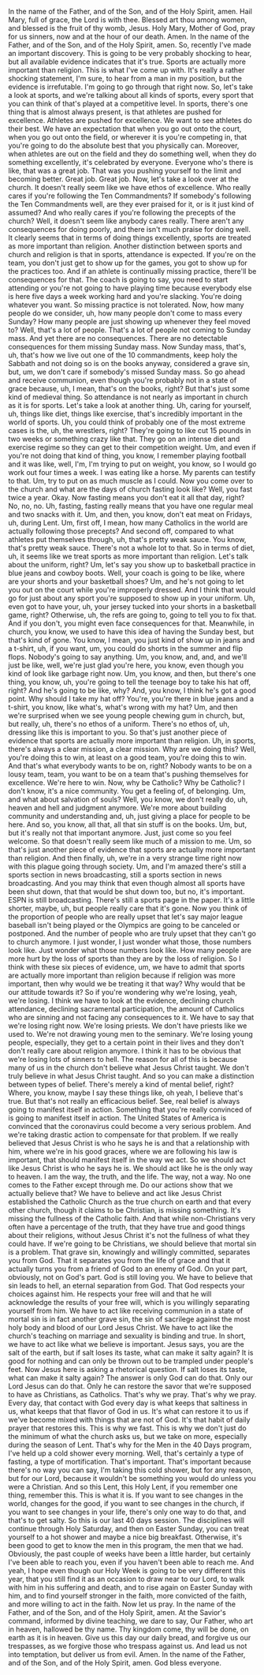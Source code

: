  In the name of the Father, and of the Son, and of the Holy Spirit, amen. Hail Mary, full of grace, the Lord is with thee. Blessed art thou among women, and blessed is the fruit of thy womb, Jesus. Holy Mary, Mother of God, pray for us sinners, now and at the hour of our death. Amen. In the name of the Father, and of the Son, and of the Holy Spirit, amen. So, recently I've made an important discovery. This is going to be very probably shocking to hear, but all available evidence indicates that it's true. Sports are actually more important than religion. This is what I've come up with. It's really a rather shocking statement, I'm sure, to hear from a man in my position, but the evidence is irrefutable. I'm going to go through that right now. So, let's take a look at sports, and we're talking about all kinds of sports, every sport that you can think of that's played at a competitive level. In sports, there's one thing that is almost always present, is that athletes are pushed for excellence. Athletes are pushed for excellence. We want to see athletes do their best. We have an expectation that when you go out onto the court, when you go out onto the field, or wherever it is you're competing in, that you're going to do the absolute best that you physically can. Moreover, when athletes are out on the field and they do something well, when they do something excellently, it's celebrated by everyone. Everyone who's there is like, that was a great job. That was you pushing yourself to the limit and becoming better. Great job. Great job. Now, let's take a look over at the church. It doesn't really seem like we have ethos of excellence. Who really cares if you're following the Ten Commandments? If somebody's following the Ten Commandments well, are they ever praised for it, or is it just kind of assumed? And who really cares if you're following the precepts of the church? Well, it doesn't seem like anybody cares really. There aren't any consequences for doing poorly, and there isn't much praise for doing well. It clearly seems that in terms of doing things excellently, sports are treated as more important than religion. Another distinction between sports and church and religion is that in sports, attendance is expected. If you're on the team, you don't just get to show up for the games, you got to show up for the practices too. And if an athlete is continually missing practice, there'll be consequences for that. The coach is going to say, you need to start attending or you're not going to have playing time because everybody else is here five days a week working hard and you're slacking. You're doing whatever you want. So missing practice is not tolerated. Now, how many people do we consider, uh, how many people don't come to mass every Sunday? How many people are just showing up whenever they feel moved to? Well, that's a lot of people. That's a lot of people not coming to Sunday mass. And yet there are no consequences. There are no detectable consequences for them missing Sunday mass. Now Sunday mass, that's, uh, that's how we live out one of the 10 commandments, keep holy the Sabbath and not doing so is on the books anyway, considered a grave sin, but, um, we don't care if somebody's missed Sunday mass. So go ahead and receive communion, even though you're probably not in a state of grace because, uh, I mean, that's on the books, right? But that's just some kind of medieval thing. So attendance is not nearly as important in church as it is for sports. Let's take a look at another thing. Uh, caring for yourself, uh, things like diet, things like exercise, that's incredibly important in the world of sports. Uh, you could think of probably one of the most extreme cases is the, uh, the wrestlers, right? They're going to like cut 15 pounds in two weeks or something crazy like that. They go on an intense diet and exercise regime so they can get to their competition weight. Um, and even if you're not doing that kind of thing, you know, I remember playing football and it was like, well, I'm, I'm trying to put on weight, you know, so I would go work out four times a week. I was eating like a horse. My parents can testify to that. Um, try to put on as much muscle as I could. Now you come over to the church and what are the days of church fasting look like? Well, you fast twice a year. Okay. Now fasting means you don't eat it all that day, right? No, no, no. Uh, fasting, fasting really means that you have one regular meal and two snacks with it. Um, and then, you know, don't eat meat on Fridays, uh, during Lent. Um, first off, I mean, how many Catholics in the world are actually following those precepts? And second off, compared to what athletes put themselves through, uh, that's pretty weak sauce. You know, that's pretty weak sauce. There's not a whole lot to that. So in terms of diet, uh, it seems like we treat sports as more important than religion. Let's talk about the uniform, right? Um, let's say you show up to basketball practice in blue jeans and cowboy boots. Well, your coach is going to be like, where are your shorts and your basketball shoes? Um, and he's not going to let you out on the court while you're improperly dressed. And I think that would go for just about any sport you're supposed to show up in your uniform. Uh, even got to have your, uh, your jersey tucked into your shorts in a basketball game, right? Otherwise, uh, the refs are going to, going to tell you to fix that. And if you don't, you might even face consequences for that. Meanwhile, in church, you know, we used to have this idea of having the Sunday best, but that's kind of gone. You know, I mean, you just kind of show up in jeans and a t-shirt, uh, if you want, um, you could do shorts in the summer and flip flops. Nobody's going to say anything. Um, you know, and, and, and we'll just be like, well, we're just glad you're here, you know, even though you kind of look like garbage right now. Um, you know, and then, but there's one thing, you know, uh, you're going to tell the teenage boy to take his hat off, right? And he's going to be like, why? And, you know, I think he's got a good point. Why should I take my hat off? You're, you're there in blue jeans and a t-shirt, you know, like what's, what's wrong with my hat? Um, and then we're surprised when we see young people chewing gum in church, but, but really, uh, there's no ethos of a uniform. There's no ethos of, uh, dressing like this is important to you. So that's just another piece of evidence that sports are actually more important than religion. Uh, in sports, there's always a clear mission, a clear mission. Why are we doing this? Well, you're doing this to win, at least on a good team, you're doing this to win. And that's what everybody wants to be on, right? Nobody wants to be on a lousy team, team, you want to be on a team that's pushing themselves for excellence. We're here to win. Now, why be Catholic? Why be Catholic? I don't know, it's a nice community. You get a feeling of, of belonging. Um, and what about salvation of souls? Well, you know, we don't really do, uh, heaven and hell and judgment anymore. We're more about building community and understanding and, uh, just giving a place for people to be here. And so, you know, all that, all that sin stuff is on the books. Um, but, but it's really not that important anymore. Just, just come so you feel welcome. So that doesn't really seem like much of a mission to me. Um, so that's just another piece of evidence that sports are actually more important than religion. And then finally, uh, we're in a very strange time right now with this plague going through society. Um, and I'm amazed there's still a sports section in news broadcasting, still a sports section in news broadcasting. And you may think that even though almost all sports have been shut down, that that would be shut down too, but no, it's important. ESPN is still broadcasting. There's still a sports page in the paper. It's a little shorter, maybe, uh, but people really care that it's gone. Now you think of the proportion of people who are really upset that let's say major league baseball isn't being played or the Olympics are going to be canceled or postponed. And the number of people who are truly upset that they can't go to church anymore. I just wonder, I just wonder what those, those numbers look like. Just wonder what those numbers look like. How many people are more hurt by the loss of sports than they are by the loss of religion. So I think with these six pieces of evidence, um, we have to admit that sports are actually more important than religion because if religion was more important, then why would we be treating it that way? Why would that be our attitude towards it? So if you're wondering why we're losing, yeah, we're losing. I think we have to look at the evidence, declining church attendance, declining sacramental participation, the amount of Catholics who are sinning and not facing any consequences to it. We have to say that we're losing right now. We're losing priests. We don't have priests like we used to. We're not drawing young men to the seminary. We're losing young people, especially, they get to a certain point in their lives and they don't don't really care about religion anymore. I think it has to be obvious that we're losing lots of sinners to hell. The reason for all of this is because many of us in the church don't believe what Jesus Christ taught. We don't truly believe in what Jesus Christ taught. And so you can make a distinction between types of belief. There's merely a kind of mental belief, right? Where, you know, maybe I say these things like, oh yeah, I believe that's true. But that's not really an efficacious belief. See, real belief is always going to manifest itself in action. Something that you're really convinced of is going to manifest itself in action. The United States of America is convinced that the coronavirus could become a very serious problem. And we're taking drastic action to compensate for that problem. If we really believed that Jesus Christ is who he says he is and that a relationship with him, where we're in his good graces, where we are following his law is important, that should manifest itself in the way we act. So we should act like Jesus Christ is who he says he is. We should act like he is the only way to heaven. I am the way, the truth, and the life. The way, not a way. No one comes to the Father except through me. Do our actions show that we actually believe that? We have to believe and act like Jesus Christ established the Catholic Church as the true church on earth and that every other church, though it claims to be Christian, is missing something. It's missing the fullness of the Catholic faith. And that while non-Christians very often have a percentage of the truth, that they have true and good things about their religions, without Jesus Christ it's not the fullness of what they could have. If we're going to be Christians, we should believe that mortal sin is a problem. That grave sin, knowingly and willingly committed, separates you from God. That it separates you from the life of grace and that it actually turns you from a friend of God to an enemy of God. On your part, obviously, not on God's part. God is still loving you. We have to believe that sin leads to hell, an eternal separation from God. That God respects your choices against him. He respects your free will and that he will acknowledge the results of your free will, which is you willingly separating yourself from him. We have to act like receiving communion in a state of mortal sin is in fact another grave sin, the sin of sacrilege against the most holy body and blood of our Lord Jesus Christ. We have to act like the church's teaching on marriage and sexuality is binding and true. In short, we have to act like what we believe is important. Jesus says, you are the salt of the earth, but if salt loses its taste, what can make it salty again? It is good for nothing and can only be thrown out to be trampled under people's feet. Now Jesus here is asking a rhetorical question. If salt loses its taste, what can make it salty again? The answer is only God can do that. Only our Lord Jesus can do that. Only he can restore the savor that we're supposed to have as Christians, as Catholics. That's why we pray. That's why we pray. Every day, that contact with God every day is what keeps that saltiness in us, what keeps that that flavor of God in us. It's what can restore it to us if we've become mixed with things that are not of God. It's that habit of daily prayer that restores this. This is why we fast. This is why we don't just do the minimum of what the church asks us, but we take on more, especially during the season of Lent. That's why for the Men in the 40 Days program, I've held up a cold shower every morning. Well, that's certainly a type of fasting, a type of mortification. That's important. That's important because there's no way you can say, I'm taking this cold shower, but for any reason, but for our Lord, because it wouldn't be something you would do unless you were a Christian. And so this Lent, this Holy Lent, if you remember one thing, remember this. This is what it is. If you want to see changes in the world, changes for the good, if you want to see changes in the church, if you want to see changes in your life, there's only one way to do that, and that's to get salty. So this is our last 40 days session. The disciplines will continue through Holy Saturday, and then on Easter Sunday, you can treat yourself to a hot shower and maybe a nice big breakfast. Otherwise, it's been good to get to know the men in this program, the men that we had. Obviously, the past couple of weeks have been a little harder, but certainly I've been able to reach you, even if you haven't been able to reach me. And yeah, I hope even though our Holy Week is going to be very different this year, that you still find it as an occasion to draw near to our Lord, to walk with him in his suffering and death, and to rise again on Easter Sunday with him, and to find yourself stronger in the faith, more convicted of the faith, and more willing to act in the faith. Now let us pray. In the name of the Father, and of the Son, and of the Holy Spirit, amen. At the Savior's command, informed by divine teaching, we dare to say, Our Father, who art in heaven, hallowed be thy name. Thy kingdom come, thy will be done, on earth as it is in heaven. Give us this day our daily bread, and forgive us our trespasses, as we forgive those who trespass against us. And lead us not into temptation, but deliver us from evil. Amen. In the name of the Father, and of the Son, and of the Holy Spirit, amen. God bless everyone.